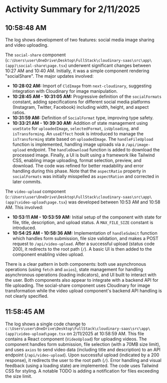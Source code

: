 # Activity Summary for 2/11/2025

## 10:58:48 AM
The log shows development of two features: social media image sharing and video uploading.

The `social-share` component (`c:\Users\user\OneDrive\Desktop\FullStack\cloudinary-saas\src\app\(app)\social-share\page.tsx`) underwent significant changes between 10:27 AM and 10:40 AM.  Initially, it was a simple component rendering "socialShare".  The major updates involved:

* **10:28:02 AM:**  Import of `CldImage` from `next-cloudinary`, suggesting integration with Cloudinary for image manipulation.
* **10:28:45 AM - 10:31:05 AM:**  Progressive definition of the `socialFormats` constant, adding specifications for different social media platforms (Instagram, Twitter, Facebook) including width, height, and aspect ratios.
* **10:31:59 AM:** Definition of `SocialFormat` type, improving type safety.
* **10:33:21 AM - 10:39:30 AM:**  Addition of state management using `useState` for `uploadedImage`, `selectedFormat`, `isUploading`, and `isTransforming`.  An `useEffect` hook is introduced to manage the `isTransforming` state based on `uploadedImage`. The `handleFileUpload` function is implemented, handling image uploads via a `/api/image-upload` endpoint.  The `handleDownload` function is added to download the processed image.  Finally, a UI is built using a framework like Tailwind CSS, enabling image uploading, format selection, preview, and download.  The code was refined for better readability and error handling during this phase.  Note that the `aspectRatio` property in `socialFormats` was initially misspelled as `aspectRation` and corrected in later commits.


The `video-upload` component (`c:\Users\user\OneDrive\Desktop\FullStack\cloudinary-saas\src\app\(app)\video-upload\page.tsx`) was developed between 10:53 AM and 10:58 AM. This involved:

* **10:53:11 AM - 10:53:59 AM:** Initial setup of the component with state for file, title, description, and upload status.  A `MAX_FILE_SIZE` constant is introduced.
* **10:54:25 AM - 10:58:36 AM:** Implementation of `handleSubmit` function which handles form submission, file size validation, and makes a POST request to `/api/video-upload`.  After a successful upload (status code 200), it redirects to the root path (`/`).  A basic UI is then added to the component enabling video upload.


There is a clear pattern in both components:  both use asynchronous operations (using `fetch` and `axios`), state management for handling asynchronous operations (loading indicators), and UI built to interact with the user.  Both components also appear to integrate with a backend API for file uploading.  The social-share component uses Cloudinary for image transformation while the video upload component's backend API handling is not clearly specified.


## 11:58:45 AM
The log shows a single code change to `c:\Users\user\OneDrive\Desktop\FullStack\cloudinary-saas\src\app\(app)\video-upload\page.tsx` on 2/11/2025 at 10:58:59 AM.  This file contains a React component (`VideoUpload`) for uploading videos.  The component handles form submission, file selection (with a 70MB size limit), and uses `axios` to send video data (including title and description) to an API endpoint (`/api/video-upload`).  Upon successful upload (indicated by a 200 response), it redirects the user to the root path (`/`). Error handling and visual feedback (using a loading state) are implemented. The code uses Tailwind CSS for styling.  A notable TODO is adding a notification for files exceeding the size limit.
